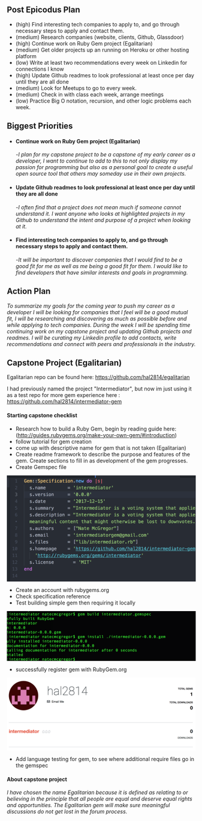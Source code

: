 ## Post Epicodus Plan

* (high) Find interesting tech companies to apply to, and go through necessary steps to apply and contact them.
* (medium) Research companies (website, clients, Github, Glassdoor)
* (high) Continue work on Ruby Gem project (Egalitarian)
* (medium) Get older projects up an running on Heroku or other hosting platform
* (low) Write at least two recommendations every week on Linkedin for connections I know
* (high) Update Github readmes to look professional at least once per day until they are all done
* (medium) Look for Meetups to go to every week.
* (medium) Check in with class each week, arrange meetings
* (low) Practice Big O notation, recursion, and other logic problems each week.


## Biggest Priorities

* #### Continue work on Ruby Gem project (Egalitarian)
  -_I plan for my capstone project to be a capstone of my early career as a developer, I want to continue to add to this to not only display my passion for programming but also as a personal goal to create a useful open source tool that others may someday use in their own projects._
* #### Update Github readmes to look professional at least once per day until they are all done
  -_I often find that a project does not mean much if someone cannot understand it. I want anyone who looks at highlighted projects in my Github to understand the intent and purpose of a project when looking at it._
* #### Find interesting tech companies to apply to, and go through necessary steps to apply and contact them.
  -_It will be important to discover companies that I would find to be a good fit for me as well as me being a good fit for them. I would like to find developers that have similar interests and goals in programming._

## Action Plan

_To summarize my goals for the coming year to push my career as a developer I will be looking for companies that I feel will be a good mutual fit, I will be researching and discovering as much as possible before and while applying to tech companies. During the week I will be spending time continuing work on my capstone project and updating Github projects and readmes. I will be curating my Linkedin profile to add contacts, write recommendations and connect with peers and professionals in the industry._

## Capstone Project (Egalitarian)
Egalitarian repo can be found here:
https://github.com/hal2814/egalitarian

I had previously named the project "Intermediator", but now im just using it as a test repo for more gem experience here :
https://github.com/hal2814/intermediator-gem

#### Starting capstone checklist
* Research how to build a Ruby Gem, begin by reading guide here: (http://guides.rubygems.org/make-your-own-gem/#introduction)
* follow tutorial for gem creation
* come up with descriptive name for gem that is not taken (Egalitarian)
* Create readme framework to describe the purpose and features of the gem. Create sections to fill in as development of the gem progresses.
* Create Gemspec file
<img align="center" src="screen_gemspec.png">

* Create an account with rubygems.org
* Check specification reference
* Test building simple gem then requiring it locally
<img align="center" src="screen_build.png">

* successfully register gem with RubyGem.org
<img align="center" src="screen_rubyorg.png">

* Add language testing for gem, to see where additional require files go in the gemspec

#### About capstone project
_I have chosen the name Egalitarian because it is defined as relating to or believing in the principle that all people are equal and deserve equal rights and opportunities. The Egalitarian gem will make sure meaningful discussions do not get lost in the forum process._
